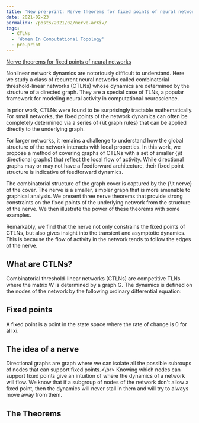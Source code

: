 ```yaml
---
title: 'New pre-print: Nerve theorems for fixed points of neural networks'
date: 2021-02-23
permalink: /posts/2021/02/nerve-arXiv/
tags:
  - CTLNs
  - 'Women In Computational Topology'
  - pre-print
---
```

<a href="https://arxiv.org/abs/2102.11437"> Nerve theorems for fixed points of neural networks</a>  
<p>
  Nonlinear network dynamics are notoriously difficult to understand. Here we study a class of recurrent neural networks called combinatorial threshold-linear networks (CTLNs) whose dynamics are determined by the structure of a directed graph. They are a special case of TLNs, a popular framework for modeling neural activity in computational neuroscience.  
  
  In prior work, CTLNs were found to be surprisingly tractable mathematically. For small networks, the fixed points of the network dynamics can often be completely determined via a series of {\it graph rules} that can be applied directly to the underlying graph.  
  
  For larger networks, it remains a challenge to understand how the global structure of the network interacts with local properties. In this work, we propose a method of covering graphs of CTLNs with a set of smaller {\it directional graphs} that reflect the local flow of activity. While directional graphs may or may not have a feedforward architecture, their fixed point structure is indicative of feedforward dynamics.  
  
  The combinatorial structure of the graph cover is captured by the {\it nerve} of the cover. The nerve is a smaller, simpler graph that is more amenable to graphical analysis. We present three nerve theorems that provide strong constraints on the fixed points of the underlying network from the structure of the nerve. We then illustrate the power of these theorems with some examples.  
  
  Remarkably, we find that the nerve not only constrains the fixed points of CTLNs, but also gives insight into the transient and asymptotic dynamics. This is because the flow of activity in the network tends to follow the edges of the nerve.
</p> 

## What are CTLNs?
<p>Combinatorial threshold-linear networks (CTLNs) are competitive TLNs where the matrix W is determined by a graph G.
The dynamics is defined on the nodes of the network by the following ordinary differential equation:
</p>


## Fixed points
<p>
  A fixed point is a point in the state space where the rate of change is 0 for all xi.</p>

## The idea of a nerve
<p>
  Directional graphs are graph where we can isolate all the possible subroups of nodes that can support fixed points.<\br>
Knowing which nodes can support fixed points give an intuition of where the dynamics of a network will flow.
We know that if a subgroup of nodes of the network don't allow a fixed point, then the dynamics will never stall in them and will try to always move away from them. </p>

## The Theorems

<!--
\\ defining a new div class

<style>

div.example {
  font-family: "Helvetica Neue", Helvetica, Arial, sans-serif;
}

.box {
  font: 10px sans-serif;
}

.box line,
.box rect,
.box circle {
  fill: #111;
  stroke: #000;
  stroke-width: 1.5px;
}

.box .center {
  stroke-dasharray: 3,3;
}

.box .outlier {
  fill: none;
  stroke: #ccc;
}

</style>-->

<script src="http://d3js.org/d3.v3.min.js"></script>
<!--<script src="http://bl.ocks.org/mbostock/raw/4061502/0a200ddf998aa75dfdb1ff32e16b680a15e5cb01/box.js"></script>-->

<!--<script>
<div id='example'>
</div>

  var width = 400, height = 400;
  var svg = d3.select('#example')
		.append('svg')
		.attr('width', width)
		.attr('height', height);
  
  var vectorcircle = svg.append('circle')
	.attr('cx', width/2)
	.attr('cy', height/2)
	.attr('r', 100)
	.style('fill', 'orange')
	.style('stroke', 'blue')
	.style('stroke-width', '3px')
  </script>-->

<svg height="200" width="500"></svg>

<script>
var datapoints = [
  {'name': 'New York', 'x': 110, 'y': 10},
  {'name': 'Texas', 'x': 110, 'y': 20},
  {'name': 'California', 'x': 100, 'y': 30},
  {'name': 'Florida', 'x': 120, 'y': 30,
  {'name': 'Illinois', 'x': 110, 'y': 40}
];

var svg = d3.select('svg');
var rectangles = svg.selectAll('circle')
                    .data(datapoints)
                    .enter()
                    .append('circle')
                    .attr('cx', function(d) { return d['x'] * 3 ; })
                    .attr('cy', function(d) { return d['y'] * 3 ; })
                    .attr('r', 5)
		    .style('fill', 'orange')
		    .style("opacity", 0.5)
		  
var edges = [
  {'source': 0,'target': 1},
  {'source': 1,'target': 2},
  {'source': 2,'target': 3},
  {'source': 3,'target': 4},
  {'source': 4,'target': 0}
];

var rectangles = svg.selectAll('line')
  .data(edges)
  .enter()
  .append("line")
  .style("stroke-width", "1px")
  .style("stroke", "#CC9999")

</script>
